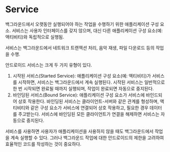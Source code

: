 # Service

백그라운드에서 오랫동안 실행되어야 하는 작업을 수행하기 위한 애플리케이션 구성 요소.
서비스는 사용자 인터페이스를 갖지 않으며, 대신 다른 애플리케이션 구성 요소(예: 액티비티)와 독립적으로 실행됨.

서비스는 백그라운드에서 네트워크 트랜잭션 처리, 음악 재생, 파일 다운로드 등의 작업을 수행.

안드로이드 서비스는 크게 두 가지 유형이 있다.

1. 시작된 서비스(Started Service): 애플리케이션 구성 요소(예: 액티비티)가 서비스를 시작하면, 서비스는 백그라운드에서 계속 실행된다. 시작된 서비스는 일반적으로 한 번 시작되면 완료될 때까지
   실행되며, 작업이 완료되면 자동으로 중지된다.
2. 바인딩된 서비스(Bound Service): 애플리케이션 구성 요소가 서비스에 바인드되어 상호 작용한다. 바인딩된 서비스는 클라이언트-서버와 같은 관계를 형성하며, 액티비티와 같은 구성 요소가 서비스에 연결되어
   상호 작용하고, 필요한 경우 데이터를 주고받는다. 서비스에 바인딩된 모든 클라이언트가 연결을 해제하면 서비스는 자동으로 중지된다.

서비스를 사용하면 사용자가 애플리케이션을 사용하지 않을 때도 백그라운드에서 작업을 계속 실행할 수 있다. 그러나 백그라운드 작업에 대한 안드로이드의 제한을 고려하여 효율적인 코드를 작성하는 것이 중요하다.

